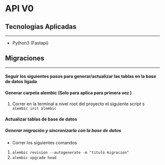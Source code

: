 # API V0

## Tecnologías Aplicadas

---

- Python3 (Fastapi)

## Migraciones

---

#### Seguir los siguientes pasos para generar/actualizar las tablas en la base de datos ligada

#### Generar carpeta alembic (Solo para aplica para primera vez )

1. Correr en la terminal a nivel root del proyecto el siguiente script `$ alembic init alembic`

#### Actualizar tablas de base de datos

##### Generar migración y sincronizarla con la base de datos

- Correr los siguientes comandos

1. `alembic revision --autogenerate -m "titulo migracion"`
2. `alembic upgrade head`
